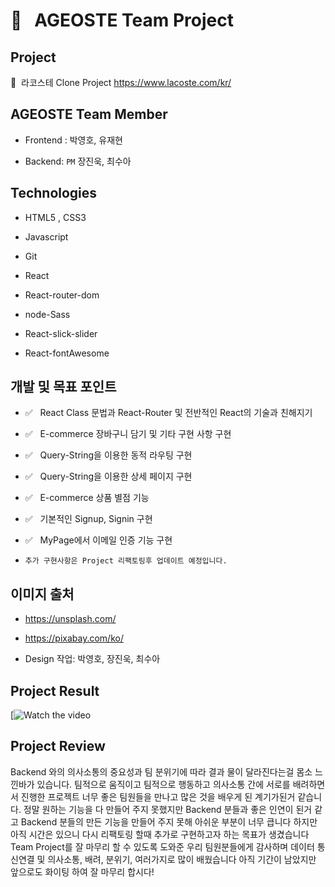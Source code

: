# 🐊 &nbsp; AGEOSTE Team Project

## Project

🐊&nbsp;&nbsp;라코스테 Clone Project https://www.lacoste.com/kr/<br/>


## AGEOSTE Team Member
* Frontend : 박영호, 유재현

* Backend:  `PM` 장진욱, 최수아

## Technologies 

* HTML5 , CSS3

* Javascript 

* Git

* React

* React-router-dom

* node-Sass

* React-slick-slider 

* React-fontAwesome

## 개발 및 목표 포인트

- ✅&nbsp;&nbsp; React Class 문법과 React-Router 및 전반적인 React의 기술과 친해지기

- ✅&nbsp;&nbsp; E-commerce 장바구니 담기 및 기타 구현 사항 구현 

- ✅&nbsp;&nbsp; Query-String을 이용한 동적 라우팅 구현 

- ✅&nbsp;&nbsp; Query-String을 이용한 상세 페이지 구현

- ✅&nbsp;&nbsp; E-commerce 상품 별점 기능

- ✅&nbsp;&nbsp; 기본적인 Signup, Signin 구현

- ✅&nbsp;&nbsp; MyPage에서 이메일 인증 기능 구현

- `추가 구현사항은 Project 리팩토링후 업데이트 예정입니다.`

## 이미지 출처

* https://unsplash.com/

* https://pixabay.com/ko/

* Design 작업: 박영호, 장진욱, 최수아


## Project Result
[![Watch the video](https://youtu.be/AaLQSa29Ias)

## Project Review
Backend 와의 의사소통의 중요성과 팀 분위기에 따라 결과 물이 달라진다는걸 몸소 느낀바가 있습니다. 팀적으로 움직이고 팀적으로 행동하고 의사소통 간에 서로를 배려하면서 진행한 프로젝트 너무 좋은 팀원들을 만나고 많은 것을 배우게 된 계기가된거 같습니다. 정말 원하는 기능을 다 만들어 주지 못했지만 Backend 분들과 좋은 인연이 된거 같고 Backend 분들의 만든 기능을 만들어 주지 못해 아쉬운 부분이 너무 큽니다 하지만 아직 시간은 있으니 다시 리팩토링 할때 추가로 구현하고자 하는 목표가 생겼습니다 Team Project를 잘 마무리 할 수 있도록 도와준 우리 팀원분들에게 감사하며 데이터 통신연결 및 의사소통, 배려, 분위기, 여러가지로 많이 배웠습니다 아직 기간이 남았지만 앞으로도 화이팅 하여 잘 마무리 합시다!


<!-- <img src="https://s3.us-west-2.amazonaws.com/secure.notion-static.com/d66e852b-c33d-4c82-9e34-4dfaf7e1c26d/iOS_.jpg?X-Amz-Algorithm=AWS4-HMAC-SHA256&X-Amz-Credential=AKIAT73L2G45O3KS52Y5%2F20210124%2Fus-west-2%2Fs3%2Faws4_request&X-Amz-Date=20210124T080130Z&X-Amz-Expires=86400&X-Amz-Signature=a13467e3ad15bda5c2c3ac5c9493b9d29d6946962a866e8e24907998395d0bc3&X-Amz-SignedHeaders=host&response-content-disposition=filename%20%3D%22iOS_.jpg%22" alt='팀 멤버' style="max-width:300px;height:auto;object-fit:cover"/>
<img src="https://s3.us-west-2.amazonaws.com/secure.notion-static.com/17c967b7-8a3f-408f-ac0d-1f5273f5db0f/iOS__%281%29.jpg?X-Amz-Algorithm=AWS4-HMAC-SHA256&X-Amz-Credential=AKIAT73L2G45O3KS52Y5%2F20210124%2Fus-west-2%2Fs3%2Faws4_request&X-Amz-Date=20210124T080659Z&X-Amz-Expires=86400&X-Amz-Signature=d256ce875ca3929c8418f909e7dc5fab2988d300d12f594144818ba339d660d4&X-Amz-SignedHeaders=host&response-content-disposition=filename%20%3D%22iOS__%281%29.jpg%22" alt='팀 멤버' style="max-width:300px;height:auto;object-fit:cover;"/>
<img src="https://s3.us-west-2.amazonaws.com/secure.notion-static.com/b8b125ef-6efd-472d-b4b5-a4f60dfd1fe9/iOS__%282%29.jpg?X-Amz-Algorithm=AWS4-HMAC-SHA256&X-Amz-Credential=AKIAT73L2G45O3KS52Y5%2F20210124%2Fus-west-2%2Fs3%2Faws4_request&X-Amz-Date=20210124T080809Z&X-Amz-Expires=86400&X-Amz-Signature=c2991f3a1b8438442f4118541053b63f7a3f61fc3af56feb3152575a55f51cb5&X-Amz-SignedHeaders=host&response-content-disposition=filename%20%3D%22iOS__%282%29.jpg%22" alt='팀 멤버' style="max-width:300px;height:auto;object-fit:cover;"/> -->

